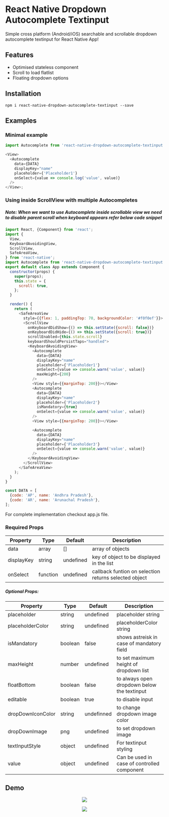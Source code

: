 # React Native Dropdown Autocomplete Textinput

Simple cross platform (Android/iOS) searchable and scrollable dropdown autocomplete textinput for React Native App!

## Features
- Optimised stateless component
- Scroll to load flatlist
- Floating dropdown options

## Installation

```
npm i react-native-dropdown-autocomplete-textinput --save
```

<!--
## Usage
Require it inside your Javascript files. Also supporting components using object-deconstructing.
```Select``` ```Option``` ```OptionList```, Also a positioning utility method ```updatePosition```.

updatePosition should be called in ```componentDidMount``` with refs to the ```<Select />``` component and ```<OptionList />```.

This calculates component's PositionX and PositionY and sets it back into the component. The component uses it to position the ```<OptionList>``` using this co-ordinates. -->

## Examples

### Minimal example

```js
import Autocomplete from 'react-native-dropdown-autocomplete-textinput';

<View>
  <Autocomplete
    data={DATA}
    displayKey="name"
    placeholder={'Placeholder1'}
    onSelect={value => console.log('value', value)}
  />
</View>;
```

### Using inside ScrollView with multiple Autocompletes

##### Note: When we want to use Autocomplete inside scrollable view we need to disable parent scroll when keyboard appears refer below code snippet 


```js
import React, {Component} from 'react';
import {
  View,
  KeyboardAvoidingView,
  ScrollView,
  SafeAreaView,
} from 'react-native';
import Autocomplete from 'react-native-dropdown-autocomplete-textinput';
export default class App extends Component {
  constructor(props) {
    super(props);
    this.state = {
      scroll: true,
    };
  }

  render() {
    return (
      <SafeAreaView
        style={{flex: 1, paddingTop: 70, backgroundColor: '#f0f0ef'}}>
        <ScrollView
          onKeyboardDidShow={() => this.setState({scroll: false})}
          onKeyboardDidHide={() => this.setState({scroll: true})}
          scrollEnabled={this.state.scroll}
          keyboardShouldPersistTaps="handled">
          <KeyboardAvoidingView>
            <Autocomplete
              data={DATA}
              displayKey="name"
              placeholder={'Placeholder1'}
              onSelect={value => console.warn('value', value)}
              maxHeight={200}
            />
            <View style={{marginTop: 200}}></View>
            <Autocomplete
              data={DATA}
              displayKey="name"
              placeholder={'Placeholder2'}
              isMandatory={true}
              onSelect={value => console.warn('value', value)}
            />
            <View style={{marginTop: 200}}></View>

            <Autocomplete
              data={DATA}
              displayKey="name"
              placeholder={'Placeholder3'}
              onSelect={value => console.warn('value', value)}
            />
          </KeyboardAvoidingView>
        </ScrollView>
      </SafeAreaView>
    );
  }
}

const DATA = [
  {code: 'AP', name: 'Andhra Pradesh'},
  {code: 'AR', name: 'Arunachal Pradesh'},
];
```

For complete implementation checkout app.js file.

### Required Props

| Property   | Type     | Default   | Description                                           |
| ---------- | -------- | --------- | ----------------------------------------------------- |
| data       | array    | []        | array of objects                                      |
| displayKey | string   | undefined | key of object to be displayed in the list             |
| onSelect   | function | undefined | callback funtion on selection returns selected object |

##### Optional Props:

| Property          | Type    | Default    | Description                                 |
| ----------------- | ------- | ---------- | ------------------------------------------- |
| placeholder       | string  | undefined  | placeholder string                          |
| placeholderColor  | string  | undefined  | placeholderColor string                     |
| isMandatory       | boolean | false      | shows astreisk in case of mandatory field   |
| maxHeight         | number  | undefined  | to set maximum height of dropdown list      |
| floatBottom       | boolean | false      | to always open dropdown below the textinput |
| editable          | boolean | true       | to disable input                            |
| dropDownIconColor | string  | undefinned | to change dropdown image color              |
| dropDownImage     | png     | undefined  | to set dropdown image                       |
| textInputStyle    | object  | undefined  | For textinput styling                       |
| value             | object  | undefined  | Can be used in case of controlled component |

## Demo

<p align="center">
    <img src ="https://github.com/dumbre-prasad/react-native-dropdown-autocomplete-textinput/blob/master/src/images/Android_Autocomplete.gif?raw=true" />
</p> 

<p align="center">
    <img src ="https://github.com/dumbre-prasad/react-native-dropdown-autocomplete-textinput/blob/master/src/images/Ios_Autocomplete.gif?raw=true" />
</p> 